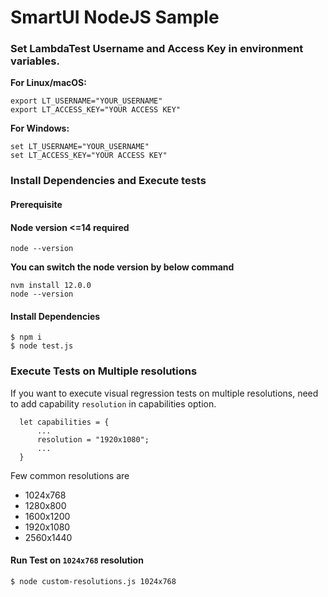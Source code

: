 # SmartUI NodeJS Sample

### Set LambdaTest Username and Access Key in environment variables.

   <b>For Linux/macOS:</b>
 
```
export LT_USERNAME="YOUR_USERNAME"
export LT_ACCESS_KEY="YOUR ACCESS KEY"
```

   <b>For Windows:</b>

```
set LT_USERNAME="YOUR_USERNAME"
set LT_ACCESS_KEY="YOUR ACCESS KEY"
```

### Install Dependencies and Execute tests


#### Prerequisite

#### Node version <=14 required
```
node --version
```

<b>You can switch the node version by below command</b>

```
nvm install 12.0.0
node --version
```

#### Install Dependencies

```
$ npm i
$ node test.js

```


### Execute Tests on Multiple resolutions

If you want to execute visual regression tests on multiple resolutions, need to add capability `resolution` in capabilities option.
```
  let capabilities = {
      ...
      resolution = "1920x1080";
      ...
  }
```

Few common resolutions are
- 1024x768
- 1280x800
- 1600x1200
- 1920x1080
- 2560x1440

#### Run Test on `1024x768` resolution 
```
$ node custom-resolutions.js 1024x768
```

